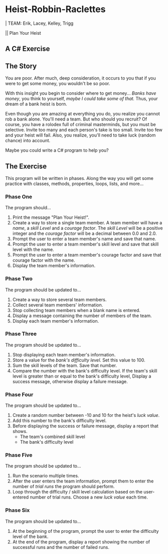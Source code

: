 # Heist-Robbin-Raclettes
| TEAM: Erik, Lacey, Kelley, Trigg

|| Plan Your Heist

## A C# Exercise

## The Story

You are poor. After much, deep consideration, it occurs to you that if you were to get some money, you wouldn't be so poor.

With this insight you begin to consider where to get money... _Banks have money_, you think to yourself, _maybe I could take some of that._ Thus, your dream of a bank heist is born.

Even though you are amazing at everything you do, you realize you cannot rob a bank alone. You'll need a team. But who should you recruit? Of course, you have a rolodex full of criminal masterminds, but you must be selective. Invite too many and each person's take is too small. Invite too few and your heist will fail. Also, you realize, you'll need to take luck (random chance) into account.

Maybe you could write a C# program to help you?

## The Exercise

This program will be written in phases. Along the way you will get some practice with classes, methods, properties, loops, lists, and more...

### Phase One

The program should...

1. Print the message "Plan Your Heist!".
1. Create a way to store a single team member. A team member will have a _name_, a  _skill Level_ and a _courage factor_. The _skill Level_ will be a positive integer and the _courage factor_ will be a decimal between 0.0 and 2.0.
1. Prompt the user to enter a team member's name and save that name.
1. Prompt the user to enter a team member's skill level and save that skill level with the name.
1. Prompt the user to enter a team member's courage factor and save that courage factor with the name.
1. Display the team member's information.

### Phase Two

The program should be updated to...

1. Create a way to store several team members.
1. Collect several team members' information.
1. Stop collecting team members when a blank name is entered.
1. Display a message containing the number of members of the team.
1. Display each team member's information.

### Phase Three

The program should be updated to...

1. Stop displaying each team member's information.
1. Store a value for the _bank's difficulty level_. Set this value to 100.
1. Sum the skill levels of the team. Save that number.
1. Compare the number with the bank's difficulty level. If the team's skill level is greater than or equal to the bank's difficulty level, Display a success message, otherwise display a failure message.

### Phase Four

The program should be updated to...

1. Create a random number between -10 and 10 for the heist's _luck value_.
1. Add this number to the bank's difficulty level.
1. Before displaying the success or failure message, display a report that shows.
    * The team's combined skill level
    * The bank's difficulty level

### Phase Five

The program should be updated to...

1. Run the scenario multiple times.
1. After the user enters the team information, prompt them to enter the number of _trial runs_ the program should perform.
1. Loop through the difficulty / skill level calculation based on the user-entered number of trial runs. Choose a new _luck value_ each time.

### Phase Six

The program should be updated to...

1. At the beginning of the program, prompt the user to enter the difficulty level of the bank.
1. At the end of the program, display a report showing the number of successful runs and the number of failed runs.
